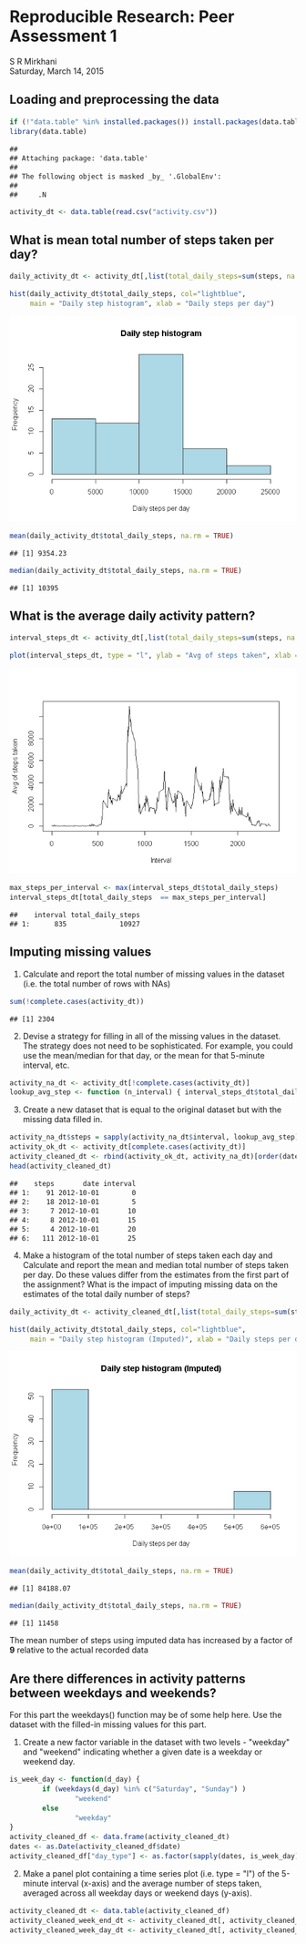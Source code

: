 # Reproducible Research: Peer Assessment 1
S R Mirkhani  
Saturday, March 14, 2015  


## Loading and preprocessing the data



```r
if (!"data.table" %in% installed.packages()) install.packages(data.table)
library(data.table)
```

```
## 
## Attaching package: 'data.table'
## 
## The following object is masked _by_ '.GlobalEnv':
## 
##     .N
```

```r
activity_dt <- data.table(read.csv("activity.csv"))
```

## What is mean total number of steps taken per day?

```r
daily_activity_dt <- activity_dt[,list(total_daily_steps=sum(steps, na.rm = TRUE)),by=date]
```

```r
hist(daily_activity_dt$total_daily_steps, col="lightblue",
     main = "Daily step histogram", xlab = "Daily steps per day")
```

![](PA1_template_files/figure-html/unnamed-chunk-3-1.png) 

```r
mean(daily_activity_dt$total_daily_steps, na.rm = TRUE)
```

```
## [1] 9354.23
```

```r
median(daily_activity_dt$total_daily_steps, na.rm = TRUE)
```

```
## [1] 10395
```


## What is the average daily activity pattern?

```r
interval_steps_dt <- activity_dt[,list(total_daily_steps=sum(steps, na.rm = TRUE)),by=interval]
```

```r
plot(interval_steps_dt, type = "l", ylab = "Avg of steps taken", xlab = "Interval")
```

![](PA1_template_files/figure-html/unnamed-chunk-5-1.png) 

```r
max_steps_per_interval <- max(interval_steps_dt$total_daily_steps)
interval_steps_dt[total_daily_steps  == max_steps_per_interval]
```

```
##    interval total_daily_steps
## 1:      835             10927
```


## Imputing missing values
1. Calculate and report the total number of missing values in the dataset
(i.e. the total number of rows with NAs)

```r
sum(!complete.cases(activity_dt))
```

```
## [1] 2304
```
2. Devise a strategy for filling in all of the missing values in the dataset. The
strategy does not need to be sophisticated. For example, you could use
the mean/median for that day, or the mean for that 5-minute interval, etc.


```r
activity_na_dt <- activity_dt[!complete.cases(activity_dt)]
lookup_avg_step <- function (n_interval) { interval_steps_dt$total_daily_steps[interval_steps_dt$interval == n_interval] }
```

3. Create a new dataset that is equal to the original dataset but with the
missing data filled in.

```r
activity_na_dt$steps = sapply(activity_na_dt$interval, lookup_avg_step)
activity_ok_dt <- activity_dt[complete.cases(activity_dt)]
activity_cleaned_dt <- rbind(activity_ok_dt, activity_na_dt)[order(date, interval)]
head(activity_cleaned_dt)
```

```
##    steps       date interval
## 1:    91 2012-10-01        0
## 2:    18 2012-10-01        5
## 3:     7 2012-10-01       10
## 4:     8 2012-10-01       15
## 5:     4 2012-10-01       20
## 6:   111 2012-10-01       25
```

4. Make a histogram of the total number of steps taken each day and Calculate
and report the mean and median total number of steps taken per day. Do
these values differ from the estimates from the first part of the assignment?
What is the impact of imputing missing data on the estimates of the total
daily number of steps?

```r
daily_activity_dt <- activity_cleaned_dt[,list(total_daily_steps=sum(steps, na.rm = TRUE)),by=date]
```

```r
hist(daily_activity_dt$total_daily_steps, col="lightblue",
     main = "Daily step histogram (Imputed)", xlab = "Daily steps per day")
```

![](PA1_template_files/figure-html/unnamed-chunk-10-1.png) 

```r
mean(daily_activity_dt$total_daily_steps, na.rm = TRUE)
```

```
## [1] 84188.07
```

```r
median(daily_activity_dt$total_daily_steps, na.rm = TRUE)
```

```
## [1] 11458
```

The  mean number of steps using imputed data has increased by a factor of **9**
relative to the actual recorded data

## Are there differences in activity patterns between weekdays and weekends?

For this part the weekdays() function may be of some help here. Use the dataset
with the filled-in missing values for this part.

1. Create a new factor variable in the dataset with two levels - "weekday"
and "weekend" indicating whether a given date is a weekday or weekend
day.

```r
is_week_day <- function(d_day) {
        if (weekdays(d_day) %in% c("Saturday", "Sunday") )
                "weekend"
        else
                "weekday"
}
activity_cleaned_df <- data.frame(activity_cleaned_dt)
dates <- as.Date(activity_cleaned_df$date)
activity_cleaned_df["day_type"] <- as.factor(sapply(dates, is_week_day))
```

2. Make a panel plot containing a time series plot (i.e. type = "l") of the
5-minute interval (x-axis) and the average number of steps taken, averaged
across all weekday days or weekend days (y-axis).

```r
activity_cleaned_dt <- data.table(activity_cleaned_df)
activity_cleaned_week_end_dt <- activity_cleaned_dt[, activity_cleaned_dt$day_type == "weekend"]
activity_cleaned_week_day_dt <- activity_cleaned_dt[, activity_cleaned_dt$day_type == "weekday"]
```
